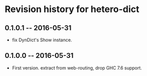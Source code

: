 # Revision history for hetero-dict

## 0.1.0.1  -- 2016-05-31

* fix DynDict's Show instance.

## 0.1.0.0  -- 2016-05-31

* First version. extract from web-routing, drop GHC 7.6 support.
